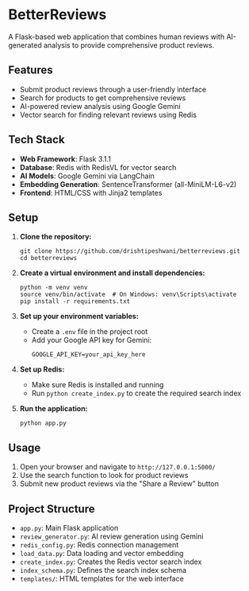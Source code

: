 # BetterReviews

A Flask-based web application that combines human reviews with AI-generated analysis to provide comprehensive product reviews.

## Features

- Submit product reviews through a user-friendly interface
- Search for products to get comprehensive reviews
- AI-powered review analysis using Google Gemini
- Vector search for finding relevant reviews using Redis

## Tech Stack

- **Web Framework**: Flask 3.1.1
- **Database**: Redis with RedisVL for vector search
- **AI Models**: Google Gemini via LangChain
- **Embedding Generation**: SentenceTransformer (all-MiniLM-L6-v2)
- **Frontend**: HTML/CSS with Jinja2 templates

## Setup

1. **Clone the repository:**
   ```
   git clone https://github.com/drishtipeshwani/betterreviews.git
   cd betterreviews
   ```

2. **Create a virtual environment and install dependencies:**
   ```
   python -m venv venv
   source venv/bin/activate  # On Windows: venv\Scripts\activate
   pip install -r requirements.txt
   ```

3. **Set up your environment variables:**
   - Create a `.env` file in the project root
   - Add your Google API key for Gemini:
     ```
     GOOGLE_API_KEY=your_api_key_here
     ```

4. **Set up Redis:**
   - Make sure Redis is installed and running
   - Run `python create_index.py` to create the required search index

5. **Run the application:**
   ```
   python app.py
   ```

## Usage

1. Open your browser and navigate to `http://127.0.0.1:5000/`
2. Use the search function to look for product reviews
3. Submit new product reviews via the "Share a Review" button

## Project Structure

- `app.py`: Main Flask application
- `review_generator.py`: AI review generation using Gemini
- `redis_config.py`: Redis connection management
- `load_data.py`: Data loading and vector embedding
- `create_index.py`: Creates the Redis vector search index
- `index_schema.py`: Defines the search index schema
- `templates/`: HTML templates for the web interface
